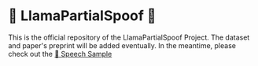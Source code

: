 # 🦙 LlamaPartialSpoof 🦙

This is the official repository of the LlamaPartialSpoof Project. The dataset and paper's preprint will be added eventually. In the meantime, please check out the [📢 Speech Sample](https://hieuthi.github.io/sample-LlamaPartialSpoof/)